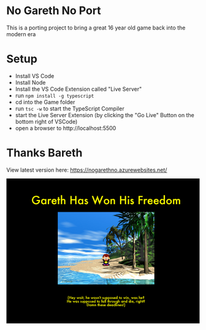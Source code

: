 # No Gareth No Port
This is a porting project to bring a great 16 year old game back into the modern era

# Setup

- Install VS Code
- Install Node
- Install the VS Code Extension called "Live Server"
- run `npm install -g typescript`
- cd into the Game folder
- run `tsc -w` to start the TypeScript Compiler
- start the Live Server Extension
  (by clicking the "Go Live" Button on the bottom right of VSCode)
- open a browser to http://localhost:5500



# Thanks Bareth
View latest version here: https://nogarethno.azurewebsites.net/


![alt](./game/data/images/win.bmp)
